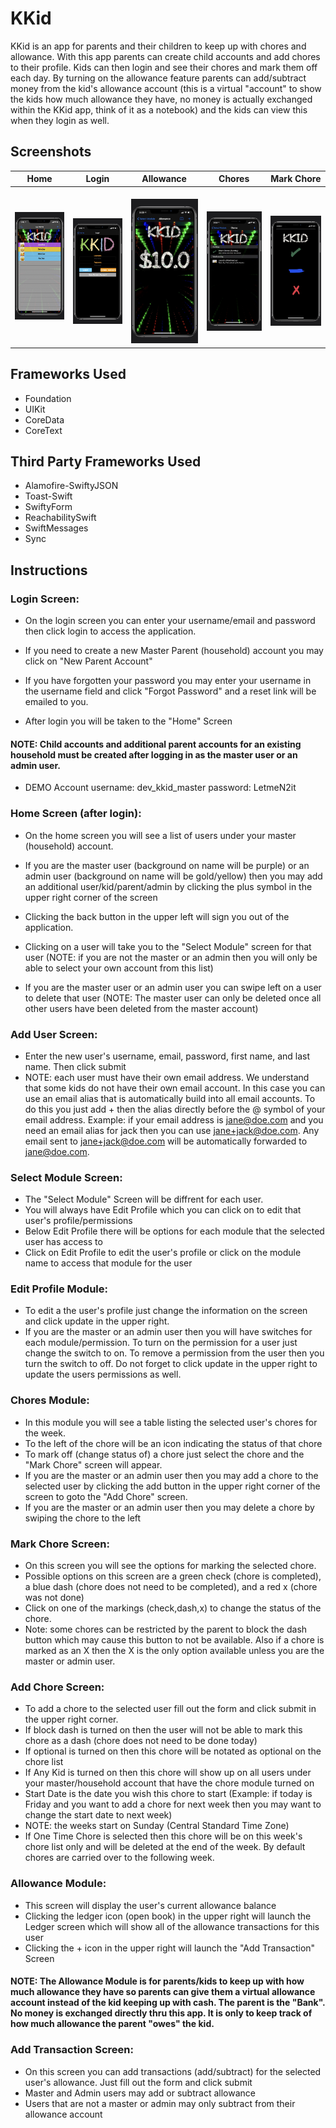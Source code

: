# KKid
KKid is an app for parents and their children to keep up with chores and allowance. With this app parents can create child accounts and add chores to their profile. Kids can then login and see their chores and mark them off each day. By turning on the allowance feature parents can add/subtract money from the kid's allowance account (this is a virtual "account" to show the kids how much allowance they have, no money is actually exchanged within the KKid app, think of it as a notebook) and the kids can view this when they login as well.


## Screenshots
| Home| Login | Allowance | Chores | Mark Chore |
| ----------------- |  ----------------- | ----------------- | ----------------- | ----------------- |
| ![home.png](images/home.png) |  ![login.png](images/login.png) |  ![allowance.png](images/allowance.png) |  ![chores.png](images/chores.png) |  ![markchore.png](images/markchore.png) | 

## Frameworks Used
- Foundation
- UIKit
- CoreData
- CoreText

## Third Party Frameworks Used
- Alamofire-SwiftyJSON
- Toast-Swift
- SwiftyForm
- ReachabilitySwift
- SwiftMessages
- Sync

## Instructions

### Login Screen:
- On the login screen you can enter your username/email and password then click login to access the application.

- If you need to create a new Master Parent (household) account you may click on "New Parent Account"

- If you have forgotten your password you may enter your username in the username field and click "Forgot Password" and a reset link will be emailed to you.

- After login you will be taken to the "Home" Screen

#### NOTE: Child accounts and additional parent accounts for an existing household must be created after logging in as the master user or an admin user.

- DEMO Account
	 username: dev_kkid_master
	 password: LetmeN2it

### Home Screen (after login):
- On the home screen you will see a list of users under your master (household) account.

- If you are the master user (background on name will be purple) or an admin user (background on name will be gold/yellow) then you may add an additional user/kid/parent/admin by clicking the plus symbol in the upper right corner of the screen

- Clicking the back button in the upper left will sign you out of the application.

- Clicking on a user will take you to the "Select Module" screen for that user (NOTE: if you are not the master or an admin then you will only be able to select your own account from this list)

- If you are the master user or an admin user you can swipe left on a user to delete that user (NOTE: The master user can only be deleted once all other users have been deleted from the master account)

### Add User Screen:
- Enter the new user's username, email, password, first name, and last name. Then click submit
- NOTE: each user must have their own email address. We understand that some kids do not have their own email account. In this case you can use an email alias that is automatically build into all email accounts. To do this you just add + then the alias directly before the @ symbol of your email address. Example: if your email address is jane@doe.com and you need an email alias for jack then you can use jane+jack@doe.com. Any email sent to jane+jack@doe.com will be automatically forwarded to jane@doe.com.

### Select Module Screen:
- The "Select Module" Screen will be diffrent for each user. 
- You will always have Edit Profile which you can click on to edit that user's profile/permissions
- Below Edit Profile there will be options for each module that the selected user has access to
- Click on Edit Profile to edit the  user's profile or click on the module name to access that module for the user

### Edit Profile Module:
- To edit a the user's profile just change the information on the screen and click update in the upper right.
- If you are the master or an admin user then you will have switches for each module/permission. To turn on the permission for a user just change the switch to on. To remove a permission from the user then you turn the switch to off. Do not forget to click update in the upper right to update the users permissions as well.

### Chores Module:
- In this module you will see a table listing the selected user's chores for the week.
- To the left of the chore will be an icon indicating the status of that chore
- To mark off (change status of) a chore just select the chore and the "Mark Chore" screen will appear.
- If you are the master or an admin user then you may add a chore to the selected user by clicking the add button in the upper right corner of the screen to goto the "Add Chore" screen.
- If you are the master or an admin user then you may delete a chore by swiping the chore to the left

### Mark Chore Screen:
- On this screen you will see the options for marking the selected chore.
- Possible options on this screen are a green check (chore is completed), a blue dash (chore does not need to be completed), and a red x (chore was not done)
- Click on one of the markings (check,dash,x) to change the status of the chore.
- Note: some chores can be restricted by the parent to block the dash button which may cause this button to not be available. Also if a chore is marked as an X then the X is the only option available unless you are the master or admin user.

### Add Chore Screen:
- To add a chore to the selected user fill out the form and click submit in the upper right corner.
- If block dash is turned on then the user will not be able to mark this chore as a dash (chore does not need to be done today)
- If optional is turned on then this chore will be notated as optional on the chore list
- If Any Kid is turned on then this chore will show up on all users under your master/household account that have the chore module turned on
- Start Date is the date you wish this chore to start (Example: if today is Friday and you want to add a chore for next week then you may want to change the start date to next week)
- NOTE: the weeks start on Sunday (Central Standard Time Zone)
- If One Time Chore is selected then this chore will be on this week's chore list only and will be deleted at the end of the week. By default chores are carried over to the following week.

### Allowance Module:
- This screen will display the user's current allowance balance
- Clicking the ledger icon (open book) in the upper right will launch the Ledger screen which will show all of the allowance transactions for this user
- Clicking the + icon in the upper right will launch the "Add Transaction" Screen

#### NOTE: The Allowance Module is for parents/kids to keep up with how much allowance they have so parents can give them a virtual allowance account instead of the kid keeping up with cash. The parent is the "Bank". No money is exchanged directly thru this app. It is only to keep track of how much allowance the parent "owes" the kid.

### Add Transaction Screen:
- On this screen you can add transactions (add/subtract) for the selected user's allowance. Just fill out the form and click submit
- Master and Admin users may add or subtract allowance
- Users that are not a master or admin may only subtract from their allowance account